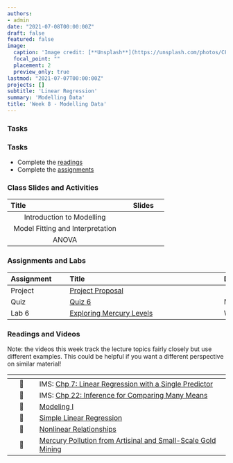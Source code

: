```yaml
---
authors:
- admin
date: "2021-07-08T00:00:00Z"
draft: false
featured: false
image:
  caption: 'Image credit: [**Unsplash**](https://unsplash.com/photos/CFZQ4HnWoc8)'
  focal_point: ""
  placement: 2
  preview_only: true
lastmod: "2021-07-07T00:00:00Z"
projects: []
subtitle: 'Linear Regression'
summary: 'Modelling Data'
title: 'Week 8 - Modelling Data'
---
```


### Tasks


### Tasks

- Complete the [readings](/post/08-week/#readings)
- Complete the [assignments](/post/08-week/#assignments)


### Class Slides and Activities

| <div style="width:250px;text-align:left">Title</div> | <div  style="width:80px;text-align:center">Slides</div> | 
|:---:|:---------------------|
| Introduction to Modelling   | [<span style="color: #4b5357;"><i class="fas fa-desktop fa-lg"></i></span>](https://sta198f2021.github.io/website/slides/week-08/w8-l01-intro-model.html)  | 
| Model Fitting and Interpretation   | [<span style="color: #4b5357;"><i class="fas fa-desktop fa-lg"></i></span>](https://sta198f2021.github.io/website/slides/week-08/w8-l02-fitting-interpretation.html)  | 
| ANOVA  | [<span style="color: #4b5357;"><i class="fas fa-desktop fa-lg"></i></span>](https://sta198f2021.github.io/website/slides/week-08/w8-l03-anova.html)  | 


### Assignments and Labs

| <div style="width:120px;text-align:left">Assignment</div> | <div style="width:340px;text-align:left">Title</div> | <div style="width:200px;text-align:left">Due</div> |
|:---|:---|:---|
| Project | [Project Proposal](https://sta198f2021.github.io/website/)
| Quiz | [Quiz 6](https://sakai.duke.edu) | Monday, 10/11 |
| Lab 6 |[Exploring Mercury Levels](https://sta198f2021.github.io/website/slides/week-08/lab-06-mercury-levels.html)| Wed., 10/13 |



### Readings and Videos

Note: the videos this week track the lecture topics fairly closely but use different examples. This could be helpful if you want a different perspective on similar material!

| <div style="width:50px"></div>  | <div style="width:420px"></div>  |  <div style="width:200px"></div> |
|:---:|:---|:---:|
| :open_book: | IMS: [Chp 7: Linear Regression with a Single Predictor](https://openintro-ims.netlify.app/model-slr.html#model-slr) | **Required** |
| :open_book: | IMS: [Chp 22: Inference for Comparing Many Means](https://openintro-ims.netlify.app/inference-many-means.html) | **Required** |
| :movie_camera: | [Modeling I](https://www.youtube.com/watch?v=MWkkvDopBKc) | **Optional** |
| :movie_camera: |[Simple Linear Regression](https://www.youtube.com/watch?v=69U92Q3pwnA) | **Optional** |
| :movie_camera: |[Nonlinear Relationships](https://www.youtube.com/watch?v=j4MZ6ZdHnHg) | **Optional** |
| :open_book: | [Mercury Pollution from Artisinal and Small-Scale Gold Mining](https://theconversation.com/gold-rush-mercury-legacy-small-scale-mining-for-gold-has-produced-long-lasting-toxic-pollution-from-1860s-california-to-modern-peru-133324r) | **Optional** |







